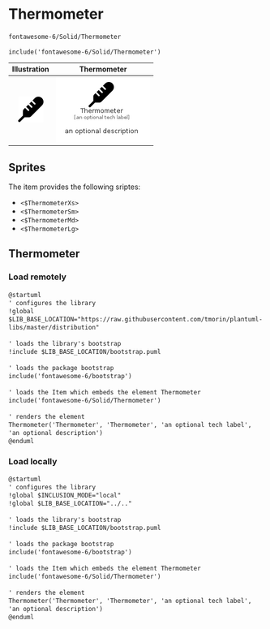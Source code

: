 # Thermometer


```text
fontawesome-6/Solid/Thermometer
```

```text
include('fontawesome-6/Solid/Thermometer')
```



| Illustration | Thermometer |
| :---: | :---: |
| ![illustration for Illustration](../../fontawesome-6/Solid/Thermometer.png) | ![illustration for Thermometer](../../fontawesome-6/Solid/Thermometer.Local.png) |



## Sprites
The item provides the following sriptes:

- `<$ThermometerXs>`
- `<$ThermometerSm>`
- `<$ThermometerMd>`
- `<$ThermometerLg>`





## Thermometer

### Load remotely
```plantuml
@startuml
' configures the library
!global $LIB_BASE_LOCATION="https://raw.githubusercontent.com/tmorin/plantuml-libs/master/distribution"

' loads the library's bootstrap
!include $LIB_BASE_LOCATION/bootstrap.puml

' loads the package bootstrap
include('fontawesome-6/bootstrap')

' loads the Item which embeds the element Thermometer
include('fontawesome-6/Solid/Thermometer')

' renders the element
Thermometer('Thermometer', 'Thermometer', 'an optional tech label', 'an optional description')
@enduml
```

### Load locally
```plantuml
@startuml
' configures the library
!global $INCLUSION_MODE="local"
!global $LIB_BASE_LOCATION="../.."

' loads the library's bootstrap
!include $LIB_BASE_LOCATION/bootstrap.puml

' loads the package bootstrap
include('fontawesome-6/bootstrap')

' loads the Item which embeds the element Thermometer
include('fontawesome-6/Solid/Thermometer')

' renders the element
Thermometer('Thermometer', 'Thermometer', 'an optional tech label', 'an optional description')
@enduml
```

